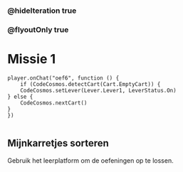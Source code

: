 ### @hideIteration true
### @flyoutOnly true
# Missie 1
```blocks
player.onChat("oef6", function () {
    if (CodeCosmos.detectCart(Cart.EmptyCart)) {
    CodeCosmos.setLever(Lever.Lever1, LeverStatus.On)
} else {
    CodeCosmos.nextCart()
}
})
```

```template
```

## Mijnkarretjes sorteren

Gebruik het leerplatform om de oefeningen op te lossen.
